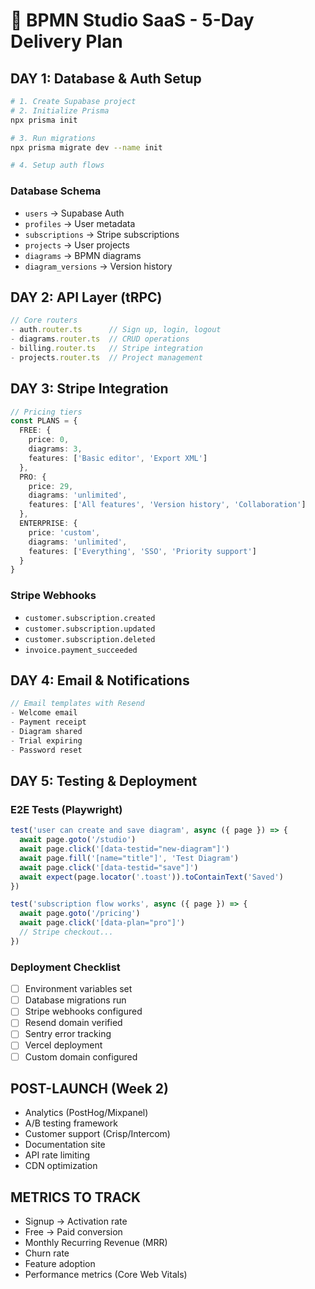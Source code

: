 # 🚀 BPMN Studio SaaS - 5-Day Delivery Plan

## **DAY 1: Database & Auth Setup**
```bash
# 1. Create Supabase project
# 2. Initialize Prisma
npx prisma init

# 3. Run migrations
npx prisma migrate dev --name init

# 4. Setup auth flows
```

### Database Schema
- `users` → Supabase Auth
- `profiles` → User metadata
- `subscriptions` → Stripe subscriptions
- `projects` → User projects
- `diagrams` → BPMN diagrams
- `diagram_versions` → Version history

## **DAY 2: API Layer (tRPC)**
```typescript
// Core routers
- auth.router.ts      // Sign up, login, logout
- diagrams.router.ts  // CRUD operations
- billing.router.ts   // Stripe integration
- projects.router.ts  // Project management
```

## **DAY 3: Stripe Integration**
```typescript
// Pricing tiers
const PLANS = {
  FREE: {
    price: 0,
    diagrams: 3,
    features: ['Basic editor', 'Export XML']
  },
  PRO: {
    price: 29,
    diagrams: 'unlimited',
    features: ['All features', 'Version history', 'Collaboration']
  },
  ENTERPRISE: {
    price: 'custom',
    diagrams: 'unlimited',
    features: ['Everything', 'SSO', 'Priority support']
  }
}
```

### Stripe Webhooks
- `customer.subscription.created`
- `customer.subscription.updated`
- `customer.subscription.deleted`
- `invoice.payment_succeeded`

## **DAY 4: Email & Notifications**
```typescript
// Email templates with Resend
- Welcome email
- Payment receipt
- Diagram shared
- Trial expiring
- Password reset
```

## **DAY 5: Testing & Deployment**

### E2E Tests (Playwright)
```typescript
test('user can create and save diagram', async ({ page }) => {
  await page.goto('/studio')
  await page.click('[data-testid="new-diagram"]')
  await page.fill('[name="title"]', 'Test Diagram')
  await page.click('[data-testid="save"]')
  await expect(page.locator('.toast')).toContainText('Saved')
})

test('subscription flow works', async ({ page }) => {
  await page.goto('/pricing')
  await page.click('[data-plan="pro"]')
  // Stripe checkout...
})
```

### Deployment Checklist
- [ ] Environment variables set
- [ ] Database migrations run
- [ ] Stripe webhooks configured
- [ ] Resend domain verified
- [ ] Sentry error tracking
- [ ] Vercel deployment
- [ ] Custom domain configured

## **POST-LAUNCH (Week 2)**
- Analytics (PostHog/Mixpanel)
- A/B testing framework
- Customer support (Crisp/Intercom)
- Documentation site
- API rate limiting
- CDN optimization

## **METRICS TO TRACK**
- Signup → Activation rate
- Free → Paid conversion
- Monthly Recurring Revenue (MRR)
- Churn rate
- Feature adoption
- Performance metrics (Core Web Vitals)